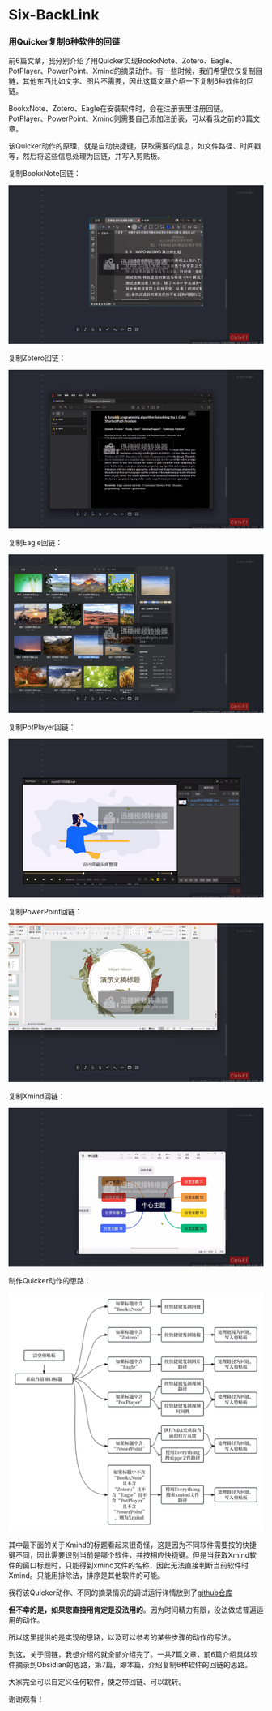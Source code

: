 # Six-BackLink

### 用Quicker复制6种软件的回链

前6篇文章，我分别介绍了用Quicker实现BookxNote、Zotero、Eagle、PotPlayer、PowerPoint、Xmind的摘录动作。有一些时候，我们希望仅仅复制回链，其他东西比如文字、图片不需要，因此这篇文章介绍一下复制6种软件的回链。

BookxNote、Zotero、Eagle在安装软件时，会在注册表里注册回链。PotPlayer、PowerPoint、Xmind则需要自己添加注册表，可以看我之前的3篇文章。

该Quicker动作的原理，就是自动快捷键，获取需要的信息，如文件路径、时间戳等，然后将这些信息处理为回链，并写入剪贴板。

复制BookxNote回链：

![回链思路与教程_20240404183223_006](assets/回链思路与教程_20240404183223_006.gif)

复制Zotero回链：

![回链思路与教程_20240404183249_001](assets/回链思路与教程_20240404183249_001.gif)

复制Eagle回链：

![回链思路与教程_20240404183229_005](assets/回链思路与教程_20240404183229_005.gif)

复制PotPlayer回链：

![回链思路与教程_20240404183233_004](assets/回链思路与教程_20240404183233_004.gif)

复制PowerPoint回链：

![回链思路与教程_20240404183238_003](assets/回链思路与教程_20240404183238_003.gif)

复制Xmind回链：

![回链思路与教程_20240404183242_002](assets/回链思路与教程_20240404183242_002.gif)

制作Quicker动作的思路：

![回链思路与教程_20240404183640_001](assets/回链思路与教程_20240404183640_001.jpg)

其中最下面的关于Xmind的标题看起来很奇怪，这是因为不同软件需要按的快捷键不同，因此需要识别当前是哪个软件，并按相应快捷键。但是当获取Xmind软件的窗口标题时，只能得到xmind文件的名称，因此无法直接判断当前软件时Xmind。只能用排除法，排序是其他软件的可能。

我将该Quicker动作、不同的摘录情况的调试运行详情放到了[github仓库](https://github.com/operations4304/Six-BackLink)

**但不幸的是，如果您直接用肯定是没法用的**。因为时间精力有限，没法做成普遍适用的动作。

所以这里提供的是实现的思路，以及可以参考的某些步骤的动作的写法。

到这，关于回链，我想介绍的就全部介绍完了。一共7篇文章，前6篇介绍具体软件摘录到Obsidian的思路，第7篇，即本篇，介绍复制6种软件的回链的思路。

大家完全可以自定义任何软件，使之带回链、可以跳转。

谢谢观看！

